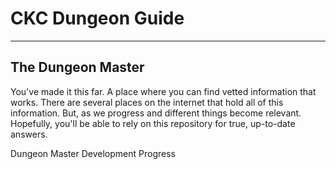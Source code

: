 # CKC Dungeon Guide

---

<a name="section-1"></a>
## The Dungeon Master

You've made it this far. A place where you can find vetted information that works. There are several places on the internet
that hold all of this information. But, as we progress and different things become relevant. Hopefully, you'll be able to rely
on this repository for true, up-to-date answers.

<larecipe-card>
    <larecipe-badge type="success" circle class="mr-3" icon="fa fa-heart"></larecipe-badge> Dungeon Master Development Progress
    <larecipe-progress type="warning" :value="20"></larecipe-progress>
</larecipe-card>
